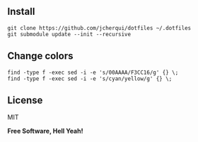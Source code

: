 Install
---

`git clone https://github.com/jcherqui/dotfiles ~/.dotfiles`   
`git submodule update --init --recursive`

Change colors
---

`find -type f -exec sed -i -e 's/00AAAA/F3CC16/g' {} \;`   
`find -type f -exec sed -i -e 's/cyan/yellow/g' {} \;`

License
---

MIT

**Free Software, Hell Yeah!**
